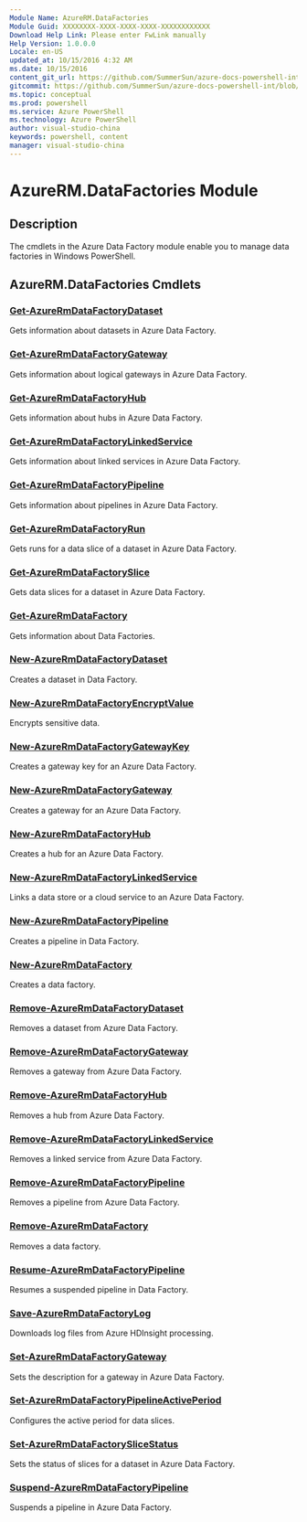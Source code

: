 ```yaml
---
Module Name: AzureRM.DataFactories
Module Guid: XXXXXXXX-XXXX-XXXX-XXXX-XXXXXXXXXXXX
Download Help Link: Please enter FwLink manually
Help Version: 1.0.0.0
Locale: en-US
updated_at: 10/15/2016 4:32 AM
ms.date: 10/15/2016
content_git_url: https://github.com/SummerSun/azure-docs-powershell-int/blob/master/azureps-cmdlets-docs/ResourceManager/AzureRM.DataFactories/v1.0/CmdletMDs/AzureRM.DataFactories.md
gitcommit: https://github.com/SummerSun/azure-docs-powershell-int/blob/1bfd8e268acfc1799ad3f17c5a982578f54443cf/azureps-cmdlets-docs/ResourceManager/AzureRM.DataFactories/v1.0/CmdletMDs/AzureRM.DataFactories.md
ms.topic: conceptual
ms.prod: powershell
ms.service: Azure PowerShell
ms.technology: Azure PowerShell
author: visual-studio-china
keywords: powershell, content
manager: visual-studio-china
---
```


# AzureRM.DataFactories Module
## Description
The cmdlets in the Azure Data Factory module enable you to manage data factories in Windows PowerShell.

## AzureRM.DataFactories Cmdlets
### [Get-AzureRmDataFactoryDataset](Get-AzureRmDataFactoryDataset.md)
Gets information about datasets in Azure Data Factory.


### [Get-AzureRmDataFactoryGateway](Get-AzureRmDataFactoryGateway.md)
Gets information about logical gateways in Azure Data Factory.


### [Get-AzureRmDataFactoryHub](Get-AzureRmDataFactoryHub.md)
Gets information about hubs in Azure Data Factory.


### [Get-AzureRmDataFactoryLinkedService](Get-AzureRmDataFactoryLinkedService.md)
Gets information about linked services in Azure Data Factory.


### [Get-AzureRmDataFactoryPipeline](Get-AzureRmDataFactoryPipeline.md)
Gets information about pipelines in Azure Data Factory.


### [Get-AzureRmDataFactoryRun](Get-AzureRmDataFactoryRun.md)
Gets runs for a data slice of a dataset in Azure Data Factory.


### [Get-AzureRmDataFactorySlice](Get-AzureRmDataFactorySlice.md)
Gets data slices for a dataset in Azure Data Factory.


### [Get-AzureRmDataFactory](Get-AzureRmDataFactory.md)
Gets information about Data Factories.


### [New-AzureRmDataFactoryDataset](New-AzureRmDataFactoryDataset.md)
Creates a dataset in Data Factory.


### [New-AzureRmDataFactoryEncryptValue](New-AzureRmDataFactoryEncryptValue.md)
Encrypts sensitive data.


### [New-AzureRmDataFactoryGatewayKey](New-AzureRmDataFactoryGatewayKey.md)
Creates a gateway key for an Azure Data Factory.


### [New-AzureRmDataFactoryGateway](New-AzureRmDataFactoryGateway.md)
Creates a gateway for an Azure Data Factory.


### [New-AzureRmDataFactoryHub](New-AzureRmDataFactoryHub.md)
Creates a hub for an Azure Data Factory.


### [New-AzureRmDataFactoryLinkedService](New-AzureRmDataFactoryLinkedService.md)
Links a data store or a cloud service to an Azure Data Factory.


### [New-AzureRmDataFactoryPipeline](New-AzureRmDataFactoryPipeline.md)
Creates a pipeline in Data Factory.


### [New-AzureRmDataFactory](New-AzureRmDataFactory.md)
Creates a data factory.


### [Remove-AzureRmDataFactoryDataset](Remove-AzureRmDataFactoryDataset.md)
Removes a dataset from Azure Data Factory.


### [Remove-AzureRmDataFactoryGateway](Remove-AzureRmDataFactoryGateway.md)
Removes a gateway from Azure Data Factory.


### [Remove-AzureRmDataFactoryHub](Remove-AzureRmDataFactoryHub.md)
Removes a hub from Azure Data Factory.


### [Remove-AzureRmDataFactoryLinkedService](Remove-AzureRmDataFactoryLinkedService.md)
Removes a linked service from Azure Data Factory.


### [Remove-AzureRmDataFactoryPipeline](Remove-AzureRmDataFactoryPipeline.md)
Removes a pipeline from Azure Data Factory.


### [Remove-AzureRmDataFactory](Remove-AzureRmDataFactory.md)
Removes a data factory.


### [Resume-AzureRmDataFactoryPipeline](Resume-AzureRmDataFactoryPipeline.md)
Resumes a suspended pipeline in Data Factory.


### [Save-AzureRmDataFactoryLog](Save-AzureRmDataFactoryLog.md)
Downloads log files from Azure HDInsight processing.


### [Set-AzureRmDataFactoryGateway](Set-AzureRmDataFactoryGateway.md)
Sets the description for a gateway in Azure Data Factory.


### [Set-AzureRmDataFactoryPipelineActivePeriod](Set-AzureRmDataFactoryPipelineActivePeriod.md)
Configures the active period for data slices.


### [Set-AzureRmDataFactorySliceStatus](Set-AzureRmDataFactorySliceStatus.md)
Sets the status of slices for a dataset in Azure Data Factory.


### [Suspend-AzureRmDataFactoryPipeline](Suspend-AzureRmDataFactoryPipeline.md)
Suspends a pipeline in Azure Data Factory.




